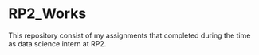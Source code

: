 # RP2_Works
This repository consist of my assignments that completed during the time as data science intern at RP2.
